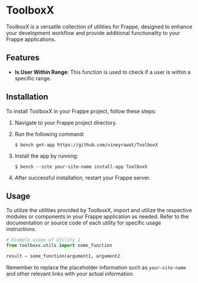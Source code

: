 # ToolboxX

ToolboxX is a versatile collection of utilities for Frappe, designed to enhance your development workflow and provide additional functionality to your Frappe applications.

## Features

- **Is User Within Range**: This function is used to check if a user is within a specific range.

## Installation

To install ToolboxX in your Frappe project, follow these steps:

1. Navigate to your Frappe project directory.
2. Run the following command:

    `$ bench get-app https://github.com/vineyrawat/ToolboxX`
3. Install the app by running:

    `$ bench --site your-site-name install-app ToolboxX`


4. After successful installation, restart your Frappe server.

## Usage

To utilize the utilities provided by ToolboxX, import and utilize the respective modules or components in your Frappe application as needed. Refer to the documentation or source code of each utility for specific usage instructions.

```python
# Example usage of Utility 1
from toolboxx.utils import some_function

result = some_function(argument1, argument2
```


Remember to replace the placeholder information such as `your-site-name` and other relevant links with your actual information.

